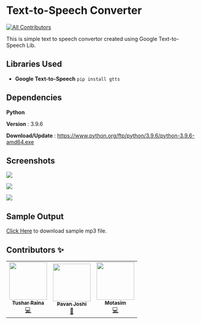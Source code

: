 # Text-to-Speech Converter
<!-- ALL-CONTRIBUTORS-BADGE:START - Do not remove or modify this section -->
[![All Contributors](https://img.shields.io/badge/all_contributors-3-orange.svg?style=flat-square)](#contributors-)
<!-- ALL-CONTRIBUTORS-BADGE:END -->
This is simple text to speech convertor created using Google Text-to-Speech Lib.


## Libraries Used
*	**Google Text-to-Speech** `pip install gtts`


## Dependencies 
**Python** 

**Version** : 3.9.6 

**Download/Update** : https://www.python.org/ftp/python/3.9.6/python-3.9.6-amd64.exe

## Screenshots
![](https://github.com/varunherlekar/texttospeech/blob/main/Screenshots/Screenshot%20(1).png?raw=true)

![](https://github.com/varunherlekar/texttospeech/blob/main/Screenshots/Screenshot%20(2).png?raw=true)

![](https://github.com/varunherlekar/texttospeech/blob/main/Screenshots/Screenshot%20(3).png?raw=true)

## Sample Output
[Click Here](https://github.com/varunherlekar/texttospeech/blob/main/test.mp3?raw=true) to download sample mp3 file.

## Contributors ✨

<!-- ALL-CONTRIBUTORS-LIST:START - Do not remove or modify this section -->
<!-- prettier-ignore-start -->
<!-- markdownlint-disable -->
<table>
  <tr>
    <td align="center"><a href="https://github.com/Tushar1337"><img src="https://avatars.githubusercontent.com/u/53913018?v=4?s=100" width="100px;" alt=""/><br /><sub><b>Tushar Raina</b></sub></a><br /><a href="https://github.com/varunherlekar/texttospeech/commits?author=Tushar1337" title="Code">💻</a></td>
    <td align="center"><a href="https://github.com/pavanjoshi914"><img src="https://avatars.githubusercontent.com/u/55848322?v=4?s=100" width="100px;" alt=""/><br /><sub><b>Pavan Joshi</b></sub></a><br /><a href="https://github.com/varunherlekar/texttospeech/commits?author=pavanjoshi914" title="Documentation">📖</a></td>
    <td align="center"><a href="https://www.linkedin.com/in/motasim-010b0a135/"><img src="https://avatars.githubusercontent.com/u/44056349?v=4?s=100" width="100px;" alt=""/><br /><sub><b>Motasim</b></sub></a><br /><a href="https://github.com/varunherlekar/texttospeech/commits?author=motasimmakki" title="Code">💻</a></td>
  </tr>
</table>

<!-- markdownlint-restore -->
<!-- prettier-ignore-end -->

<!-- ALL-CONTRIBUTORS-LIST:END -->
